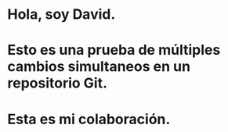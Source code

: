 # Hola, soy David.
# Esto es una prueba de múltiples cambios simultaneos en un repositorio Git. 
# Esta es mi colaboración.